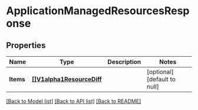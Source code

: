 # ApplicationManagedResourcesResponse

## Properties
Name | Type | Description | Notes
------------ | ------------- | ------------- | -------------
**Items** | [**[]V1alpha1ResourceDiff**](v1alpha1ResourceDiff.md) |  | [optional] [default to null]

[[Back to Model list]](../README.md#documentation-for-models) [[Back to API list]](../README.md#documentation-for-api-endpoints) [[Back to README]](../README.md)


